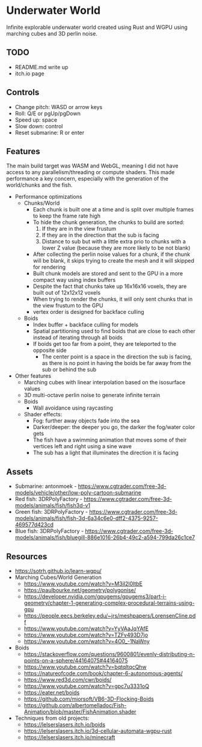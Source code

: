 # Underwater World

Infinite explorable underwater world created using Rust and WGPU using marching cubes and 3D perlin noise.

## TODO

- README.md write up
- itch.io page

## Controls

- Change pitch: WASD or arrow keys
- Roll: Q/E or pgUp/pgDown
- Speed up: space
- Slow down: control
- Reset submarine: R or enter

## Features

The main build target was WASM and WebGL, meaning I did not have access to any parallelism/threading or compute shaders.
This made performance a key concern, especially with the generation of the world/chunks and the fish. 
- Performance optimizations
    - Chunks/World
        - Each chunk is built one at a time and is split over multiple frames to keep the frame rate high
        - To hide the chunk generation, the chunks to build are sorted:
            1) If they are in the view frustum
            2) If they are in the direction that the sub is facing
            3) Distance to sub but with a little extra prio to chunks with a lower Z value (because they are more likely to be not blank)
        - After collecting the perlin noise values for a chunk, if the chunk will be blank, it skips trying to create the mesh and it will skipped for rendering
        - Built chunk models are stored and sent to the GPU in a more compact way using index buffers
        - Despite the fact that chunks take up 16x16x16 voxels, they are built out of 12x12x12 voxels
        - When trying to render the chunks, it will only sent chunks that in the view frustum to the GPU
        - vertex order is designed for backface culling
    - Boids
        - Index buffer + backface culling for models
        - Spatial partitioning used to find boids that are close to each other instead of iterating through all boids
        - If boids get too far from a point, they are teleported to the opposite side
            - The center point is a space in the direction the sub is facing, as there is no point in having the boids be far away from the sub or behind the sub
- Other features
    - Marching cubes with linear interpolation based on the isosurface values
    - 3D multi-octave perlin noise to generate infinite terrain
    - Boids
        - Wall avoidance using raycasting
    - Shader effects:
        - Fog: further away objects fade into the sea
        - Darker/deeper: the deeper you go, the darker the fog/water color gets
        - The fish have a swimming animation that moves some of their vertices left and right using a sine wave
        - The sub has a light that illuminates the direction it is facing

## Assets

- Submarine: antonmoek - https://www.cgtrader.com/free-3d-models/vehicle/other/low-poly-cartoon-submarine
- Red fish: 3DRPolyFactory - https://www.cgtrader.com/free-3d-models/animals/fish/fish3d-v1
- Green fish: 3DRPolyFactory - https://www.cgtrader.com/free-3d-models/animals/fish/fish-3d-6a34c6e0-dff2-4375-9257-469577d423cd
- Blue fish: 3DRPolyFactory - https://www.cgtrader.com/free-3d-models/animals/fish/bluegill-886e1016-26b4-49c2-a594-799da26c1ce7

## Resources

- https://sotrh.github.io/learn-wgpu/
- Marching Cubes/World Generation
    - https://www.youtube.com/watch?v=M3iI2l0ltbE
    - https://paulbourke.net/geometry/polygonise/
    - https://developer.nvidia.com/gpugems/gpugems3/part-i-geometry/chapter-1-generating-complex-procedural-terrains-using-gpu
    - https://people.eecs.berkeley.edu/~jrs/meshpapers/LorensenCline.pdf
    - https://www.youtube.com/watch?v=YyVAaJqYAfE
    - https://www.youtube.com/watch?v=TZFv493D7jo
    - https://www.youtube.com/watch?v=4O0_-1NaWny
- Boids
    - https://stackoverflow.com/questions/9600801/evenly-distributing-n-points-on-a-sphere/44164075#44164075
    - https://www.youtube.com/watch?v=bqtqltqcQhw
    - https://natureofcode.com/book/chapter-6-autonomous-agents/
    - https://www.red3d.com/cwr/boids/
    - https://www.youtube.com/watch?v=gpc7u3331oQ
    - https://eater.net/boids
    - https://github.com/miorsoft/VB6-3D-Flocking-Boids
    - https://github.com/albertomelladoc/Fish-Animation/blob/master/FishAnimation.shader
- Techniques from old projects:
    - https://lelserslasers.itch.io/boids
    - https://lelserslasers.itch.io/3d-cellular-automata-wgpu-rust
    - https://lelserslasers.itch.io/minecraft